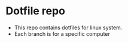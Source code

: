 # Dotfile repo

- This repo contains dotfiles for linux system.
- Each branch is for a specific computer

